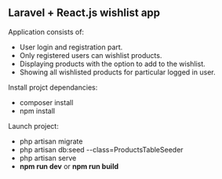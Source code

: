 ## Laravel + React.js wishlist app

Application consists of:
- User login and registration part.
- Only registered users can wishlist products.
- Displaying products with the option to add to the wishlist.
- Showing all wishlisted products for particular logged in user.

Install projct dependancies: 
- composer install
- npm install

Launch project:
- php artisan migrate
- php artisan db:seed --class=ProductsTableSeeder
- php artisan serve
- **npm run dev** or **npm run build**
